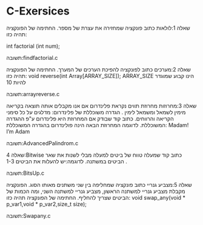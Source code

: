 # C-Exersices

שאלה 1:לולאות
כתוב פונקציה שמחזירה את עצרת של מספר. החתימה של הפונקציה תהיה כזו:

int factorial (int num);


תשובה:findfactorial.c

שאלה 2:מערכים
כתוב לפונקציה להפיכת הערכים של המערך.
החתימה של הפונקציה תהיה כזו:
void reverse(int Array[ARRAY_SIZE]);
ARRAY_SIZE הינו קבוע שמוגדר להיות 10

תשובה:arrayreverse.c

שאלה 3:מחרוזות
מחרוזת תווים נקראת פלינדרום אם אנו מקבלים אותה תוצאה בקריאה מימין לשמאל ומשמאל לימין .
הגדרה משוכללת של פלינדרום: מדלגים על כל סימני הקריאה והרווחים.
כתוב קוד שבודק אם המחרוזת היא פלינדרום ע"פ ההגדרה המשוכללת. לדוגמה המחרוזת הבאה הינה פולינדרום בהגדרה המשוכללת:
Madam! I’m Adam

תשובה:AdvancedPalindrom.c

שאלה 4:Bitwise
כתוב קוד שמעלה טווח של ביטים למעלה מבלי לשנות את שאר הביטים במשתנה.
לדוגמה:יש להעלות את הביטים 1-3 .

תשובה:BitsUp.c

שאלה 5:מצביע גנריי
כתוב פונקציה שמחליפה בין שני משתנים מאותו הסוג.
הפונקציה מקבלת מצביע גנריי למשתנה הראשון, מצביע גנריי למשתנה השני, ומה הכמות של הביטים שצריך להחליף.
החתימה של הפונקציה תהיה כזו:
void swap_any(void * p_var1,void * p_var2,size_t size);

תשובה:Swapany.c

